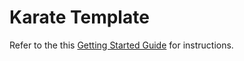 # Karate Template 

Refer to the this [Getting Started Guide](https://github.com/karatelabs/karate/wiki/Get-Started:-Maven-and-Gradle#github-template) for instructions.
